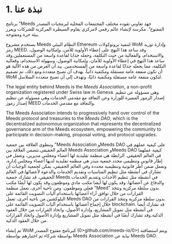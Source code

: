 
# 1. نبذة عنا

برنامج ”Meeds جهد تعاوني تقوده مختلف المجتمعات المحلية لبرمجيات المصدر المفتوح“. مكرسة لإنشاء عالم رقمي لامركزي يقاوم السيطرة المركزية للشركات ويعزز بيئة حرة ومفتوحة.

يستخدم مشروع Meeds النظام البيئي Ethereum لتنفيذ بروتوكولات WoM وإدارة توريد رمز MEED. وقد ساعد هذا النهج على إعطاء الأولوية للأمن، وإمكانية الوصول، والاستخدام، والفعالية من حيث التكلفة، وجعله جذابا لقاعدة واسعة من المستعملين.وقد ساعد هذا النهج في إعطاء الأولوية للأمان، وإمكانية الوصول، وسهولة الاستخدام، وفعالية التكلفة، مما يجعله جذابًا لقاعدة واسعة من المستخدمين. بيد أن الغرض من هذه الآلية هو أن تكون منفعة عامة مستقلة ومكتفية ذاتياً، بهدف أن تصبح متعددة.ومع ذلك، تم تصميم WoM لتكون منفعة عامة مستقلة ومكتفية ذاتيًا، وتهدف إلى أن تصبح متعددة السلاسل.

The legal entity behind Meeds is the _Meeds Association_, a non-profit organization registered under Swiss law in Geneva. وهي مسؤولة عن تنظيم إصدار الرموز المميزة للوزارة وعن التعاقد مع مقدمي الخدمات.وهي مسؤولة عن تنظيم إصدار رموز MEED والتعاقد مع مقدمي الخدمات.

The Meeds Association intends to progressively hand over control of the Meeds protocol and treasuries to the _Meeds DAO_, which is the decentralized autonomous organization that represents the decentralized governance arm of the Meeds ecosystem, empowering the community to participate in decision-making, proposal voting, and protocol upgrades.

وتنطوي العلاقة بين جمعية "Meeds Association وMeeds DAO على كيفية عملهم في العالم الحقيقي.تتضمن العلاقة بين Meeds Association وMeeds DAO كيفية عملهما في العالم الحقيقي. الرابطة هي منظمة تقليدية لها أعضاء ومجلس مديرين، وتعمل في إطار قانوني وتنظيمي محدد.جمعية ميدز هي منظمة تقليدية لديها أعضاء ومجلس إدارة، وتعمل ضمن أطر قانونية وتنظيمية محددة وفي العالم الحقيقي، يمكن لجمعية الوجبات أن تشارك في أنشطة مثل تنظيم المناسبات وتقديم الخدمات والدعوة لأعضائها.في العالم الحقيقي، قد تشارك جمعية Meeds في أنشطة مثل تنظيم الأحداث وتقديم الخدمات والدفاع عن أعضائها. وقد يكون لها أيضا مكتب مادي وموظفون.وقد يكون لها أيضًا مكتب فعلي وموظفون. ومن ناحية أخرى، تعمل منظمة "Meed" بدون سلطة مركزية وتتخذ القرارات من خلال توافق آراء أعضائها باستخدام آليات التصويت القائمة على البلوكشين.من ناحية أخرى، تعمل Meeds DAO بدون سلطة مركزية وتتخذ القرارات من خلال إجماع أعضائها باستخدام آليات التصويت القائمة على blockchain. قد تشارك أيضا في أنشطة مثل تمويل المشاريع، وإدارة الأصول، واتخاذ القرارات من خلال العقود الذكية.وقد تشارك أيضًا في أنشطة مثل تمويل المشاريع وإدارة الأصول واتخاذ القرارات من خلال العقود الذكية.

تم إنشاء WoM كبرنامج مفتوح المصدر (0>github.com/meeds-io/0>) ويتم استضافته بواسطة شركاء تم اختيارهم بواسطة Meeds Association نيابة عن Meeds DAO.

